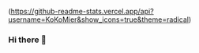 (https://github-readme-stats.vercel.app/api?username=KoKoMier&show_icons=true&theme=radical)


  
### Hi there  🌅
